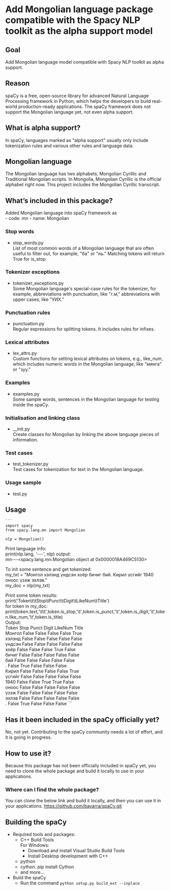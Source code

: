 # Add Mongolian language package compatible with the Spacy NLP toolkit as the alpha support model

## Goal
Add Mongolian language model compatible with Spacy NLP toolkit as alpha support. 
## Reason
spaCy is a free, open-source library for advanced Natural Language Processing framework in Python, which helps the developers to build real-world production-ready applications. The spaCy framework does not support the Mongolian language yet, not even alpha support. 
## What is alpha support?
In spaCy, languages marked as "alpha support" usually only include tokenization rules and various other rules and language data.

## Mongolian language
The Mongolian language has two alphabets, Mongolian Cyrillic and Traditional Mongolian scripts. In Mongolia, Mongolian Cyrillic is the official alphabet right now. This project includes the Mongolian Cyrillic transcript. 

## What’s included in this package?
Added Mongolian language into spaCy framework as  
    - code: mn
    - name: Mongolian

### Stop words
- stop_words.py  
List of most common words of a Mongolian language that are often useful to filter out, for example, "ба" or "нь." Matching tokens will return True for is_stop.
### Tokenizer exceptions
- tokenizer_exceptions.py  
Some Mongolian language's special-case rules for the tokenizer, for example, abbreviations with punctuation, like "г.м," abbreviations with upper cases, like "УИХ."
### Punctuation rules
- punctuation.py  
Regular expressions for splitting tokens. It includes rules for infixes.
### Lexical attributes
- lex_attrs.py  
Custom functions for setting lexical attributes on tokens, e.g., like_num, which includes numeric words in the Mongolian language, like "мянга" or "зуу."
### Examples
- examples.py  
Some sample words, sentences in the Mongolian language for testing inside the spaCy.
### Initialisation and linking class
- __init.py  
Create classes for Mongolian by linking the above language pieces of information. 

### Test cases
- test_tokenizer.py  
Test cases for tokenization for text in the Mongolian language.

### Usage sample
- test.py  

## Usage
    ```
    import spacy
    from spacy.lang.mn import Mongolian

    nlp = Mongolian()

Print language info:  
    print(nlp.lang, '---', nlp) 
output:  
    mn---<spacy.lang.mn.Mongolian object at 0x0000018A469C5130>

To init some sentence and get tokenized:  
    my_txt = "Монгол хэлэнд үндсэн хоёр бичиг бий. Кирил үсгийг 1940 оноос үзэж эхлэв."  
    my_doc = nlp(my_txt)  

Print some token results:   
    print('Token\t\tStop\tPunct\tDigit\tLikeNum\tTitle')  
    for token in my_doc:  
        print(token.text,'\t\t',token.is_stop,'\t',token.is_punct,'\t',token.is_digit,'\t',token.like_num,'\t',token.is_title)  
Output:  
    Token           Stop    Punct   Digit   LikeNum Title  
    Монгол           False   False   False   False   True  
    хэлэнд           False   False   False   False   False  
    үндсэн           False   False   False   False   False  
    хоёр             False   False   False   True    False  
    бичиг            False   False   False   False   False  
    бий              False   False   False   False   False  
    .                False   True    False   False   False  
    Кирил            False   False   False   False   True  
    үсгийг           False   False   False   False   False  
    1940             False   False   True    True    False  
    оноос            False   False   False   False   False  
    үзэж             False   False   False   False   False  
    эхлэв            False   False   False   False   False  
    .                False   True    False   False   False
        ```

## Has it been included in the spaCy officially yet?
No, not yet. Contributing to the spaCy community needs a lot of effort, and it is going in progress. 

## How to use it?
Because this package has not been officially included in spaCy yet, you need to clone the whole package and build it locally to use in your applications. 

### Where can I find the whole package?
You can clone the below link and build it locally, and then you can use it in your applications. 
    https://github.com/bayarra/spaCy.git

## Building the spaCy
- Required tools and packages:
    - C++ Build Tools  
        For Windows:
        - Download and install Visual Studio Build Tools
        - Install Desktop development with C++
    - python
    - cython. pip install Cython
    - and more...
- Build the spaCy  
    - Run the command `python setup.py build_ext --inplace`